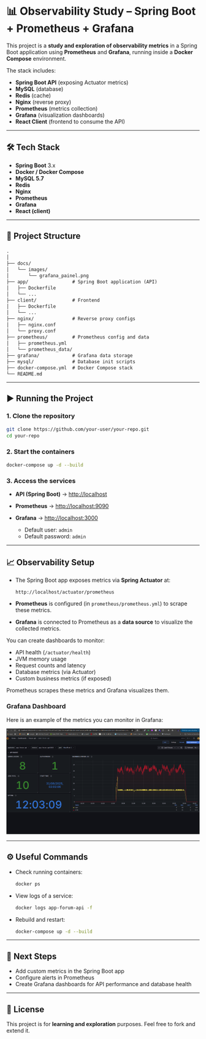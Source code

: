 # 📊 Observability Study – Spring Boot + Prometheus + Grafana

This project is a **study and exploration of observability metrics** in a Spring Boot application using **Prometheus** and **Grafana**, running inside a **Docker Compose** environment.

The stack includes:

* **Spring Boot API** (exposing Actuator metrics)
* **MySQL** (database)
* **Redis** (cache)
* **Nginx** (reverse proxy)
* **Prometheus** (metrics collection)
* **Grafana** (visualization dashboards)
* **React Client** (frontend to consume the API)

---

## 🛠️ Tech Stack

* **Spring Boot** 3.x
* **Docker / Docker Compose**
* **MySQL 5.7**
* **Redis**
* **Nginx**
* **Prometheus**
* **Grafana**
* **React (client)**

---

## 📂 Project Structure

```
.
│
├── docs/
│   └── images/
│       └── grafana_painel.png
├── app/                # Spring Boot application (API)
│   ├── Dockerfile
│   └── ...
├── client/             # Frontend
│   ├── Dockerfile
│   └── ...
├── nginx/              # Reverse proxy configs
│   ├── nginx.conf
│   └── proxy.conf
├── prometheus/         # Prometheus config and data
│   ├── prometheus.yml
│   └── prometheus_data/
├── grafana/            # Grafana data storage
├── mysql/              # Database init scripts
├── docker-compose.yml  # Docker Compose stack
└── README.md
```

---

## ▶️ Running the Project

### 1. Clone the repository

```bash
git clone https://github.com/your-user/your-repo.git
cd your-repo
```

### 2. Start the containers

```bash
docker-compose up -d --build
```

### 3. Access the services

* **API (Spring Boot)** → [http://localhost](http://localhost)
* **Prometheus** → [http://localhost:9090](http://localhost:9090)
* **Grafana** → [http://localhost:3000](http://localhost:3000)

    * Default user: `admin`
    * Default password: `admin`

---

## 📈 Observability Setup

* The Spring Boot app exposes metrics via **Spring Actuator** at:

  ```
  http://localhost/actuator/prometheus
  ```

* **Prometheus** is configured (in `prometheus/prometheus.yml`) to scrape these metrics.

* **Grafana** is connected to Prometheus as a **data source** to visualize the collected metrics.

You can create dashboards to monitor:

* API health (`/actuator/health`)
* JVM memory usage
* Request counts and latency
* Database metrics (via Actuator)
* Custom business metrics (if exposed)

Prometheus scrapes these metrics and Grafana visualizes them.

### Grafana Dashboard
Here is an example of the metrics you can monitor in Grafana:

![Grafana Metrics Dashboard](./app/docs/images/grafana_painel.png)

---

## ⚙️ Useful Commands

* Check running containers:

  ```bash
  docker ps
  ```
* View logs of a service:

  ```bash
  docker logs app-forum-api -f
  ```
* Rebuild and restart:

  ```bash
  docker-compose up -d --build
  ```

---

## 📌 Next Steps

* Add custom metrics in the Spring Boot app
* Configure alerts in Prometheus
* Create Grafana dashboards for API performance and database health

---

## 📜 License

This project is for **learning and exploration** purposes. Feel free to fork and extend it.
